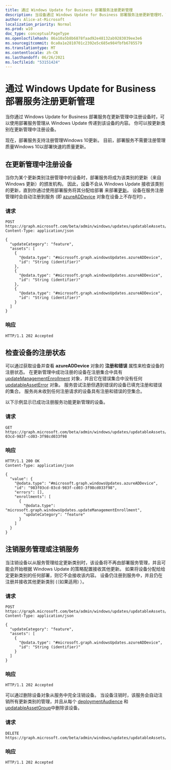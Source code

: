 ```yaml
---
title: 通过 Windows Update for Business 部署服务注册更新管理
description: 当设备通过 Windows Update for Business 部署服务注册更新管理时，可以使用部署服务管理从 Windows Update 传递到该设备的内容。
author: Alice-at-Microsoft
localization_priority: Normal
ms.prod: w10
doc_type: conceptualPageType
ms.openlocfilehash: 86a10a5b8b6878faad92e48132ab9283039ee3e6
ms.sourcegitcommit: 0ca0a1e2810701c2392e5c685e984fbfb6785579
ms.translationtype: MT
ms.contentlocale: zh-CN
ms.lasthandoff: 06/26/2021
ms.locfileid: "53151424"
---
```

# <a name="enroll-in-update-management-by-the-windows-update-for-business-deployment-service"></a>通过 Windows Update for Business 部署服务注册更新管理

当你通过 Windows Update for Business 部署服务在更新管理中注册设备时，可以使用部署服务管理从 Windows Update 传递到该设备的内容。 你可以按更新类别在更新管理中注册设备。

现在，部署服务支持注册管理Windows 10更新。 目前，部署服务不需要注册管理质量Windows 10以部署快速的质量更新。

## <a name="enroll-the-device-in-update-management"></a>在更新管理中注册设备

当你为某个更新类别注册管理中的设备时，部署服务将成为该类别的更新（来自 Windows 更新）的颁发机构。 因此，设备不会从 Windows Update 接收该类别的更新，直到你通过使用部署服务将其分配给部署 来部署[更新](windowsupdates-deployments.md)。 设备在服务注册管理时会自动注册到服务 (即 [azureADDevice](/graph/api/resources/windowsupdates-azureaddevice.md) 对象在设备上不存在时) 。

### <a name="request"></a>请求

``` http
POST https://graph.microsoft.com/beta/admin/windows/updates/updatableAssets/enrollAssets
Content-Type: application/json

{
  "updateCategory": "feature",
  "assets": [
    {
      "@odata.type": "#microsoft.graph.windowsUpdates.azureADDevice",
      "id": "String (identifier)"
    },
    {
      "@odata.type": "#microsoft.graph.windowsUpdates.azureADDevice",
      "id": "String (identifier)"
    },
    {
      "@odata.type": "#microsoft.graph.windowsUpdates.azureADDevice",
      "id": "String (identifier)"
    }
  ]
}
```

### <a name="response"></a>响应

``` http
HTTP/1.1 202 Accepted
```

## <a name="check-the-enrollment-state-of-a-device"></a>检查设备的注册状态

可以通过获取设备并查看 **azureADDevice** 对象的 **注册和错误** 属性来检查设备的注册状态。 [](/graph/api/windowsupdates-azureaddevice-get) 在更新管理中成功注册的设备在注册集合中具有 [updateManagementEnrollment](/graph/api/resources/windowsupdates-updatemanagementenrollment) 对象，并且它在错误集合中没有任何 [updatableAssetError](/graph/api/resources/windowsupdates-updatableasseterror) 对象。 服务尝试注册但遇到错误的设备已填充注册和错误的集合。 服务尚未收到任何注册请求的设备具有注册和错误的空集合。

以下示例显示已成功注册服务功能更新管理的设备。

### <a name="request"></a>请求

```http
GET https://graph.microsoft.com/beta/admin/windows/updates/updatableAssets/983f03cd-03cd-983f-cd03-3f98cd033f98
```

### <a name="response"></a>响应
``` http
HTTP/1.1 200 OK
Content-Type: application/json

{
  "value": {
    "@odata.type": "#microsoft.graph.windowsUpdates.azureADDevice",
    "id": "983f03cd-03cd-983f-cd03-3f98cd033f98",
    "errors": [],
    "enrollments": [
      {
        "@odata.type": "microsoft.graph.windowsUpdates.updateManagementEnrollment",
        "updateCategory": "feature"
      }
    ]
  }
}
```

## <a name="unenroll-from-management-by-the-service-or-unregister-from-the-service"></a>注销服务管理或注销服务 

当注销设备以从服务管理给定更新类别时，该设备将不再由部署服务管理，并且可能会开始根据 Windows Update 的策略配置接收其他更新。 如果将设备分配给给定更新类别的任何部署，则它不会接收该内容。 设备仍注册到服务中，并且仍在注册并接收其他更新类别 (（如果适用) ）。

### <a name="request"></a>请求

``` http
POST https://graph.microsoft.com/beta/admin/windows/updates/updatableAssets/unenrollAssets
Content-Type: application/json

{
  "updateCategory": "feature",
  "assets": [
    {
      "@odata.type": "#microsoft.graph.windowsUpdates.azureADDevice",
      "id": "String (identifier)"
    }
  ]
}
```

### <a name="response"></a>响应

``` http
HTTP/1.1 202 Accepted
```

可以通过删除设备对象从服务中完全注销设备。 当设备注销时，该服务会自动注销所有更新类别的管理，并且从每个 [deploymentAudience](/graph/api/resources/windowsupdates-deploymentaudience) 和 [updatableAssetGroup](/graph/api/resources/windowsupdates-updatableassetgroup)中删除该设备。

### <a name="request"></a>请求

``` http
DELETE https://graph.microsoft.com/beta/admin/windows/updates/updatableAssets/{azureADDeviceId}
```

### <a name="response"></a>响应
``` http
HTTP/1.1 202 Accepted
```


